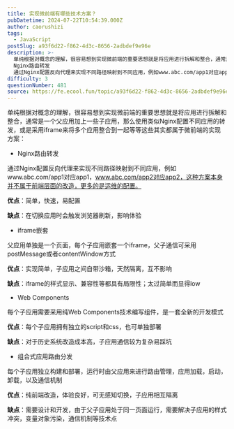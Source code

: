```yaml
---
title: 实现微前端有哪些技术方案？
pubDatetime: 2024-07-22T10:54:39.000Z
author: caorushizi
tags:
  - JavaScript
postSlug: a93f6d22-f862-4d3c-8656-2adbdef9e96e
description: >-
  单纯根据对概念的理解，很容易想到实现微前端的重要思想就是将应用进行拆解和整合，通常是一个父应用加上一些子应用，那么使用类似Nginx配置不同应用的转发，或是采用iframe来将多个应用整合到一起等等这些其实都属于微前端的实现方案：
  Nginx路由转发
  通过Nginx配置反向代理来实现不同路径映射到不同应用，例如www.abc.com/app1对应app1，www.abc.com/app2对应app
difficulty: 3
questionNumber: 481
source: https://fe.ecool.fun/topic/a93f6d22-f862-4d3c-8656-2adbdef9e96e
---
```


单纯根据对概念的理解，很容易想到实现微前端的重要思想就是将应用进行拆解和整合，通常是一个父应用加上一些子应用，那么使用类似Nginx配置不同应用的转发，或是采用iframe来将多个应用整合到一起等等这些其实都属于微前端的实现方案：

- Nginx路由转发

通过Nginx配置反向代理来实现不同路径映射到不同应用，例如www.abc.com/app1对应app1，www.abc.com/app2对应app2，这种方案本身并不属于前端层面的改造，更多的是运维的配置。

**优点**：简单，快速，易配置

**缺点**：在切换应用时会触发浏览器刷新，影响体验

- iframe嵌套

父应用单独是一个页面，每个子应用嵌套一个iframe，父子通信可采用postMessage或者contentWindow方式

**优点**：实现简单，子应用之间自带沙箱，天然隔离，互不影响

**缺点**：iframe的样式显示、兼容性等都具有局限性；太过简单而显得low

- Web Components

每个子应用需要采用纯Web Components技术编写组件，是一套全新的开发模式

**优点**：每个子应用拥有独立的script和css，也可单独部署

**缺点**：对于历史系统改造成本高，子应用通信较为复杂易踩坑

- 组合式应用路由分发

每个子应用独立构建和部署，运行时由父应用来进行路由管理，应用加载，启动，卸载，以及通信机制

**优点**：纯前端改造，体验良好，可无感知切换，子应用相互隔离

**缺点**：需要设计和开发，由于父子应用处于同一页面运行，需要解决子应用的样式冲突，变量对象污染，通信机制等技术点
